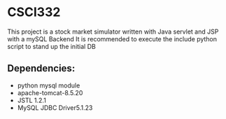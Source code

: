 # CSCI332
This project is a stock market simulator written with Java servlet and JSP with a mySQL Backend
It is recommended to execute the include python script to stand up the initial DB
## Dependencies:
+ python mysql module
+ apache-tomcat-8.5.20
+ JSTL 1.2.1
+ MySQL JDBC Driver5.1.23
